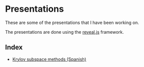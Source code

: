# Presentations

These are some of the presentations that I have been working on.

The presentations are done using the [reveal.js](https://revealjs.com/)
framework.

## Index

- [Krylov subspace methods (Spanish)](./2021-krylov/index.html)


